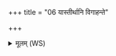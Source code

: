 +++
title = "06 यास्तीर्थानि विगाहन्ते"

+++
<details><summary>मूलम् (WS)</summary>

यास्तीर्थानि विगाहन्ते ऽघ्न्याः श्वसतीरिव ।  
इदमुलुङ्कलुकाभ्यो अप्सराभ्यो ऽकरं नमः ॥ १० ॥
</details>